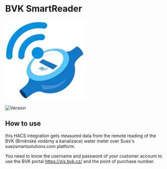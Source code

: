 # BVK SmartReader

![Logo](custom_components/bvk_smartreader/icon.png)

![Version](https://img.shields.io/badge/version-1.0.21-blue)

## How to use

this HACS integration gets measured data from the remote reading of the BVK (Brněnské vodárny a kanalizace) water meter over Sues's suezsmartsolutions.com platform.

You need to know the username and password of your customer account to use the BVK portal https://zis.bvk.cz/ and the point of purchase number.


